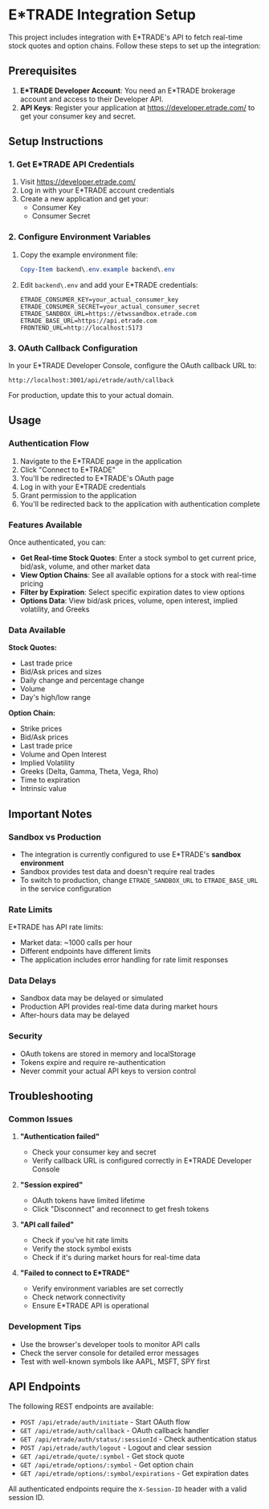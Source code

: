 # E*TRADE Integration Setup

This project includes integration with E*TRADE's API to fetch real-time stock quotes and option chains. Follow these steps to set up the integration:

## Prerequisites

1. **E*TRADE Developer Account**: You need an E*TRADE brokerage account and access to their Developer API.
2. **API Keys**: Register your application at https://developer.etrade.com/ to get your consumer key and secret.

## Setup Instructions

### 1. Get E*TRADE API Credentials

1. Visit https://developer.etrade.com/
2. Log in with your E*TRADE account credentials
3. Create a new application and get your:
   - Consumer Key
   - Consumer Secret

### 2. Configure Environment Variables

1. Copy the example environment file:
   ```powershell
   Copy-Item backend\.env.example backend\.env
   ```

2. Edit `backend\.env` and add your E*TRADE credentials:
   ```env
   ETRADE_CONSUMER_KEY=your_actual_consumer_key
   ETRADE_CONSUMER_SECRET=your_actual_consumer_secret
   ETRADE_SANDBOX_URL=https://etwssandbox.etrade.com
   ETRADE_BASE_URL=https://api.etrade.com
   FRONTEND_URL=http://localhost:5173
   ```

### 3. OAuth Callback Configuration

In your E*TRADE Developer Console, configure the OAuth callback URL to:
```
http://localhost:3001/api/etrade/auth/callback
```

For production, update this to your actual domain.

## Usage

### Authentication Flow

1. Navigate to the E*TRADE page in the application
2. Click "Connect to E*TRADE"
3. You'll be redirected to E*TRADE's OAuth page
4. Log in with your E*TRADE credentials
5. Grant permission to the application
6. You'll be redirected back to the application with authentication complete

### Features Available

Once authenticated, you can:

- **Get Real-time Stock Quotes**: Enter a stock symbol to get current price, bid/ask, volume, and other market data
- **View Option Chains**: See all available options for a stock with real-time pricing
- **Filter by Expiration**: Select specific expiration dates to view options
- **Options Data**: View bid/ask prices, volume, open interest, implied volatility, and Greeks

### Data Available

**Stock Quotes:**
- Last trade price
- Bid/Ask prices and sizes
- Daily change and percentage change
- Volume
- Day's high/low range

**Option Chain:**
- Strike prices
- Bid/Ask prices
- Last trade price
- Volume and Open Interest
- Implied Volatility
- Greeks (Delta, Gamma, Theta, Vega, Rho)
- Time to expiration
- Intrinsic value

## Important Notes

### Sandbox vs Production

- The integration is currently configured to use E*TRADE's **sandbox environment**
- Sandbox provides test data and doesn't require real trades
- To switch to production, change `ETRADE_SANDBOX_URL` to `ETRADE_BASE_URL` in the service configuration

### Rate Limits

E*TRADE has API rate limits:
- Market data: ~1000 calls per hour
- Different endpoints have different limits
- The application includes error handling for rate limit responses

### Data Delays

- Sandbox data may be delayed or simulated
- Production API provides real-time data during market hours
- After-hours data may be delayed

### Security

- OAuth tokens are stored in memory and localStorage
- Tokens expire and require re-authentication
- Never commit your actual API keys to version control

## Troubleshooting

### Common Issues

1. **"Authentication failed"**
   - Check your consumer key and secret
   - Verify callback URL is configured correctly in E*TRADE Developer Console

2. **"Session expired"**
   - OAuth tokens have limited lifetime
   - Click "Disconnect" and reconnect to get fresh tokens

3. **"API call failed"**
   - Check if you've hit rate limits
   - Verify the stock symbol exists
   - Check if it's during market hours for real-time data

4. **"Failed to connect to E*TRADE"**
   - Verify environment variables are set correctly
   - Check network connectivity
   - Ensure E*TRADE API is operational

### Development Tips

- Use the browser's developer tools to monitor API calls
- Check the server console for detailed error messages
- Test with well-known symbols like AAPL, MSFT, SPY first

## API Endpoints

The following REST endpoints are available:

- `POST /api/etrade/auth/initiate` - Start OAuth flow
- `GET /api/etrade/auth/callback` - OAuth callback handler
- `GET /api/etrade/auth/status/:sessionId` - Check authentication status
- `POST /api/etrade/auth/logout` - Logout and clear session
- `GET /api/etrade/quote/:symbol` - Get stock quote
- `GET /api/etrade/options/:symbol` - Get option chain
- `GET /api/etrade/options/:symbol/expirations` - Get expiration dates

All authenticated endpoints require the `X-Session-ID` header with a valid session ID.
